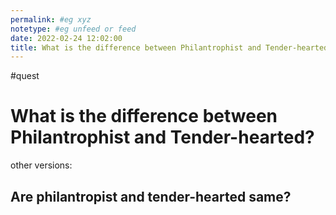 ```yaml
---
permalink: #eg xyz
notetype: #eg unfeed or feed
date: 2022-02-24 12:02:00
title: What is the difference between Philantrophist and Tender-hearted?
---
```

#quest
# What is the difference between Philantrophist and Tender-hearted?
other versions:
## Are philantropist and tender-hearted same?
